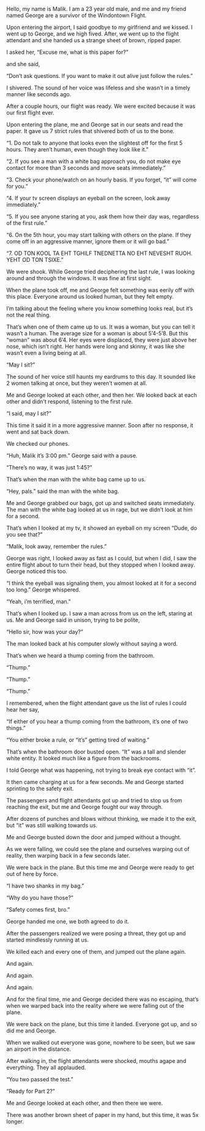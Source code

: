 Hello, my name is Malik. I am a 23 year old male, and me and my friend named George are a survivor of the Windontown Flight.

Upon entering the airport, I said goodbye to my girlfriend and we kissed. I went up to George, and we high fived. After, we went up to the flight attendant and she handed us a strange sheet of brown, ripped paper. 

I asked her,
“Excuse me, what is this paper for?”

and she said,

“Don’t ask questions. If you want to make it out alive just follow the rules.”

I shivered. The sound of her voice was lifeless and she wasn’t in a timely manner like seconds ago.

After a couple hours, our flight was ready. 
We were excited because it was our first flight ever.

Upon entering the plane, me and George sat in our seats and read the paper. It gave us 7 strict rules that shivered both of us to the bone.

“1. Do not talk to anyone that looks even the slightest off for the first 5 hours. They aren’t human, even though they look like it.”

“2. If you see a man with a white bag approach you, do not make eye contact for more than 3 seconds and move seats immediately.”

“3. Check your phone/watch on an hourly basis. If you forget, “it” will come for you.”

“4. If your tv screen displays an eyeball on the screen, look away immediately.”

“5. If you see anyone staring at you, ask them how their day was, regardless of the first rule.”

“6. On the 5th hour, you may start talking with others on the plane. If they come off in an aggressive manner, ignore them or it will go bad.”

“7. OD TON KOOL TA EHT TGHILF TNEDNETTA NO EHT NEVESHT RUOH. YEHT OD TON TSIXE.”

We were shook. While George tried deciphering the last rule, I was looking around and through the windows. It was fine at first sight. 

When the plane took off, me and George felt something was eerily off with this place. Everyone around us looked human, but they felt empty.

I’m talking about the feeling where you know something looks real, but it’s not the real thing.

That’s when one of them came up to us. It was a woman, but you can tell it wasn’t a human. The average size for a woman is about 5’4-5’8. But this “woman” was about 6’4. Her eyes were displaced, they were just above her nose, which isn’t right. Her hands were long and skinny, it was like she wasn’t even a living being at all.

“May I sit?” 

The sound of her voice still haunts my eardrums to this day.
It sounded like 2 women talking at once, but they weren’t women at all.

Me and George looked at each other, and then her. We looked back at each other and didn’t respond, listening to the first rule.

“I said, may I sit?”

This time it said it in a more aggressive manner. Soon after no response, it went and sat back down.

We checked our phones.

“Huh, Malik it’s 3:00 pm.” George said with a pause.

“There’s no way, it was just 1:45?”

That’s when the man with the white bag came up to us. 

“Hey, pals.” said the man with the white bag.

Me and George grabbed our bags, got up and switched seats immediately. 
The man with the white bag looked at us in rage, but we didn’t look at him for a second.

That’s when I looked at my tv, it showed an eyeball on my screen
“Dude, do you see that?”

“Malik, look away, remember the rules.”

George was right, I looked away as fast as I could, but when I did, I saw the entire flight about to turn their head, but they stopped when I looked away. George noticed this too.

“I think the eyeball was signaling them, you almost looked at it for a second too long.” George whispered.

“Yeah, i’m terrified, man.”

That’s when I looked up. I saw a man across from us on the left, staring at us.
Me and George said in unison, trying to be polite,

“Hello sir, how was your day?”

The man looked back at his computer slowly without saying a word.

That’s when we heard a thump coming from the bathroom. 

“Thump.”

“Thump.”

“Thump.”

I remembered, when the flight attendant gave us the list of rules I could hear her say,

“If either of you hear a thump coming from the bathroom, it’s one of two things.”

“You either broke a rule, or “it’s” getting tired of waiting.”

That’s when the bathroom door busted open. “It” was a tall and slender white entity. It looked much like a figure from the backrooms.

I told George what was happening, not trying to break eye contact with “it”.

It then came charging at us for a few seconds. Me and George started sprinting to the safety exit.

The passengers and flight attendants got up and tried to stop us from reaching the exit, but me and George fought our way through.

After dozens of punches and blows without thinking, we made it to the exit, but “it” was still walking towards us.

Me and George busted down the door and jumped without a thought.

As we were falling, we could see the plane and ourselves warping out of reality, then warping back in a few seconds later.

We were back in the plane. But this time me and George were ready to get out of here by force.

“I have two shanks in my bag.”

“Why do you have those?”

“Safety comes first, bro.”

George handed me one, we both agreed to do it.

After the passengers realized we were posing a threat, they got up and started mindlessly running at us.

We killed each and every one of them, and jumped out the plane again.

And again.

And again.

And again.

And for the final time, me and George decided there was no escaping, that’s when we warped back into the reality where we were falling out of the plane.

We were back on the plane, but this time it landed.
Everyone got up, and so did me and George.

When we walked out everyone was gone, nowhere to be seen, but we saw an airport in the distance.

After walking in, the flight attendants were shocked, mouths agape and everything.
They all applauded.

“You two passed the test.”

“Ready for Part 2?”

Me and George looked at each other, and then there we were. 

There was another brown sheet of paper in my hand, but this time, it was 5x longer.